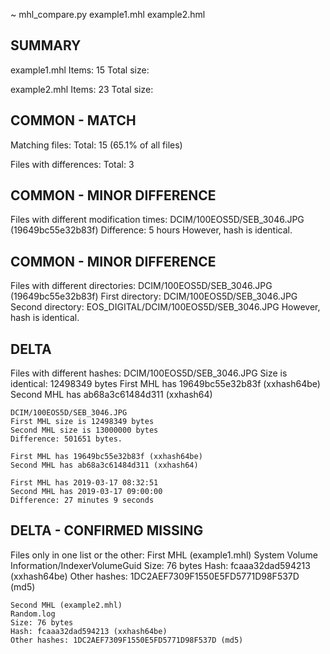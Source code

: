 ~ mhl_compare.py example1.mhl example2.hml
## SUMMARY
example1.mhl
  Items: 15
  Total size:

example2.mhl
  Items: 23
  Total size:

## COMMON - MATCH
Matching files:
  Total: 15 (65.1% of all files)

Files with differences:
  Total: 3

## COMMON - MINOR DIFFERENCE
  Files with different modification times:
    DCIM/100EOS5D/SEB_3046.JPG (19649bc55e32b83f)
    Difference: 5 hours
    However, hash is identical.

## COMMON - MINOR DIFFERENCE
  Files with different directories:
    DCIM/100EOS5D/SEB_3046.JPG (19649bc55e32b83f)
    First directory: DCIM/100EOS5D/SEB_3046.JPG
    Second directory: EOS_DIGITAL/DCIM/100EOS5D/SEB_3046.JPG
    However, hash is identical.

## DELTA
  Files with different hashes:
    DCIM/100EOS5D/SEB_3046.JPG
    Size is identical: 12498349 bytes
    First MHL has 19649bc55e32b83f (xxhash64be)
    Second MHL has ab68a3c61484d311 (xxhash64)

    DCIM/100EOS5D/SEB_3046.JPG
    First MHL size is 12498349 bytes
    Second MHL size is 13000000 bytes
    Difference: 501651 bytes.

    First MHL has 19649bc55e32b83f (xxhash64be)
    Second MHL has ab68a3c61484d311 (xxhash64)

    First MHL has 2019-03-17 08:32:51
    Second MHL has 2019-03-17 09:00:00
    Difference: 27 minutes 9 seconds

## DELTA - CONFIRMED MISSING
  Files only in one list or the other:
    First MHL (example1.mhl)
    System Volume Information/IndexerVolumeGuid
    Size: 76 bytes
    Hash: fcaaa32dad594213 (xxhash64be)
    Other hashes: 1DC2AEF7309F1550E5FD5771D98F537D (md5)

    Second MHL (example2.mhl)
    Random.log
    Size: 76 bytes
    Hash: fcaaa32dad594213 (xxhash64be)
    Other hashes: 1DC2AEF7309F1550E5FD5771D98F537D (md5)

